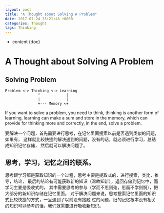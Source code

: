 ```yaml
---
layout: post
title: "A Thought about Solving A Problem"
date: 2017-07-24 23:21:43 +0800
categories: Thought
tags: Thinking
---
```


* content
{:toc}

# A Thought about Solving A Problem

## Solving Problem

```
Problem <-> Thinking <-> Learning
               ^            |
               |            |
               +--- Memory <+
```

If you want to solve a problem, you need to think, thinking is another form of
learning, learning can make a sum and store in the memory, which can provide
for thinking more and correctly, in the end, solve a problem.

要解决一个问题，首先需要进行思考，在记忆里面搜索以前是否遇到类似的问题，如果有，
这样就比较快捷的解决遇到的问题，没有的话，就必须进行学习，总结成知识记忆存储，
然后就可以解决问题了。

## 思考，学习，记忆之间的联系。

思考跟学习都是获取知识的一个过程，思考主要是提取式的，进行搜索，类比，推导，结论，
最后的结论有可能获取新的知识（温故知新），返回存储到记忆中，而学习主要是吸收式的，
其中需要思考的参与（学而不思则殆，思而不学则惘），把大部分的新知识存储在记忆里面。
对于解决问题来说，思考搜索记忆里面的知识式比较快捷的方式，一旦遇到了以前没有接触
过的问题，旧的记忆根本没有相关的知识可以参考的话，我们就需要进行吸收新知识。
